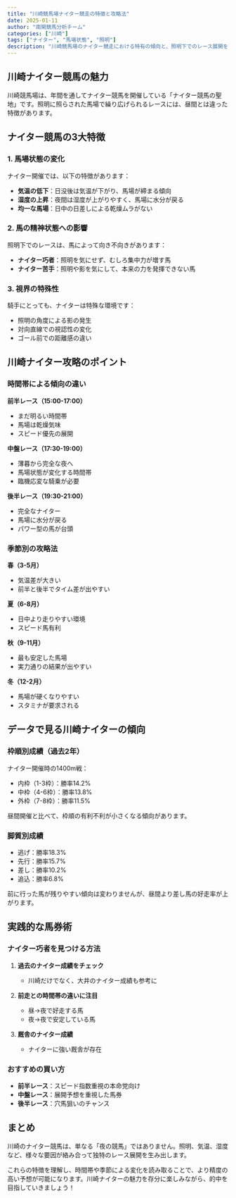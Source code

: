 ```yaml
---
title: "川崎競馬場ナイター競走の特徴と攻略法"
date: 2025-01-11
author: "南関競馬分析チーム"
categories: ["川崎"]
tags: ["ナイター", "馬場状態", "照明"]
description: "川崎競馬場のナイター競走における特有の傾向と、照明下でのレース展開を詳しく分析します。"
---
```


## 川崎ナイター競馬の魅力

川崎競馬場は、年間を通してナイター競馬を開催している「ナイター競馬の聖地」です。照明に照らされた馬場で繰り広げられるレースには、昼間とは違った特徴があります。

## ナイター競馬の3大特徴

### 1. 馬場状態の変化

ナイター開催では、以下の特徴があります：

- **気温の低下**：日没後は気温が下がり、馬場が締まる傾向
- **湿度の上昇**：夜間は湿度が上がりやすく、馬場に水分が戻る
- **均一な馬場**：日中の日差しによる乾燥ムラがない

### 2. 馬の精神状態への影響

照明下でのレースは、馬によって向き不向きがあります：

- **ナイター巧者**：照明を気にせず、むしろ集中力が増す馬
- **ナイター苦手**：照明や影を気にして、本来の力を発揮できない馬

### 3. 視界の特殊性

騎手にとっても、ナイターは特殊な環境です：

- 照明の角度による影の発生
- 対向直線での視認性の変化
- ゴール前での距離感の違い

## 川崎ナイター攻略のポイント

### 時間帯による傾向の違い

**前半レース（15:00-17:00）**
- まだ明るい時間帯
- 馬場は乾燥気味
- スピード優先の展開

**中盤レース（17:30-19:00）**
- 薄暮から完全な夜へ
- 馬場状態が変化する時間帯
- 臨機応変な騎乗が必要

**後半レース（19:30-21:00）**
- 完全なナイター
- 馬場に水分が戻る
- パワー型の馬が台頭

### 季節別の攻略法

**春（3-5月）**
- 気温差が大きい
- 前半と後半でタイム差が出やすい

**夏（6-8月）**
- 日中より走りやすい環境
- スピード馬有利

**秋（9-11月）**
- 最も安定した馬場
- 実力通りの結果が出やすい

**冬（12-2月）**
- 馬場が硬くなりやすい
- スタミナが要求される

## データで見る川崎ナイターの傾向

### 枠順別成績（過去2年）

ナイター開催時の1400m戦：
- 内枠（1-3枠）：勝率14.2%
- 中枠（4-6枠）：勝率13.8%
- 外枠（7-8枠）：勝率11.5%

昼間開催と比べて、枠順の有利不利が小さくなる傾向があります。

### 脚質別成績

- 逃げ：勝率18.3%
- 先行：勝率15.7%
- 差し：勝率10.2%
- 追込：勝率6.8%

前に行った馬が残りやすい傾向は変わりませんが、昼間より差し馬の好走率が上がります。

## 実践的な馬券術

### ナイター巧者を見つける方法

1. **過去のナイター成績をチェック**
   - 川崎だけでなく、大井のナイター成績も参考に

2. **前走との時間帯の違いに注目**
   - 昼→夜で好走する馬
   - 夜→夜で安定している馬

3. **厩舎のナイター成績**
   - ナイターに強い厩舎が存在

### おすすめの買い方

- **前半レース**：スピード指数重視の本命党向け
- **中盤レース**：展開予想を重視した馬券
- **後半レース**：穴馬狙いのチャンス

## まとめ

川崎のナイター競馬は、単なる「夜の競馬」ではありません。照明、気温、湿度など、様々な要因が絡み合って独特のレース展開を生み出します。

これらの特徴を理解し、時間帯や季節による変化を読み取ることで、より精度の高い予想が可能になります。川崎ナイターの魅力を存分に楽しみながら、的中を目指していきましょう！